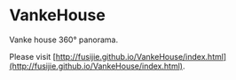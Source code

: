 # VankeHouse

Vanke house 360° panorama.

Please visit [http://fusijie.github.io/VankeHouse/index.html](http://fusijie.github.io/VankeHouse/index.html).